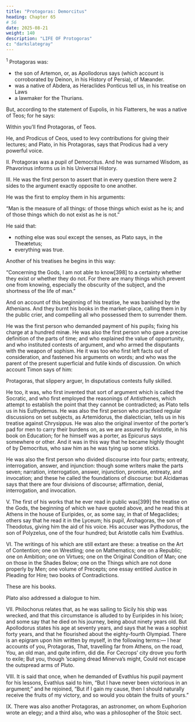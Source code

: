 ```yaml
---
title: "Protogoras: Demorcitus"
heading: Chapter 65
# 56
date: 2025-08-21
weight: 140
description: "LIFE OF Protogoras"
c: "darkslategray"
---
```



<sup>1</sup> Protagoras was:
- the son of Artemon, or, as Apollodorus says (which account is corroborated by Deinon, in his History of Persia), of Mæander. 
- was a native of Abdera, as Heraclides Ponticus tell us, in his treatise on Laws
- a lawmaker for the Thurians.

But, according to the statement of Eupolis, in his Flatterers, he was a native of Teos; for he says:

Within you’ll find Protagoras, of Teos.

He, and Prodicus of Ceos, used to levy contributions for giving their lectures; and Plato, in his Protagoras, says that Prodicus had a very powerful voice.


II. Protagoras was a pupil of Democritus. And he was surnamed Wisdom, as Phavorinus informs us in his Universal History.

III. He was the first person to assert that in every question there were 2 sides to the argument exactly opposite to one another. 

He was the first to employ them in his arguments:

“Man is the measure of all things: of those things which exist as he is; and of those things which do not exist as he is not.” 

He said that:
- nothing else was soul except the senses, as Plato says, in the Theætetus;
- everything was true.

Another of his treatises he begins in this way: 

“Concerning the Gods, I am not able to know[398] to a certainty whether they exist or whether they do not. For there are many things which prevent one from knowing, especially the obscurity of the subject, and the shortness of the life of man.”

And on account of this beginning of his treatise, he was banished by the Athenians. And they burnt his books in the market-place, calling them in by the public crier, and compelling all who possessed them to surrender them.

He was the first person who demanded payment of his pupils; fixing his charge at a hundred minæ. He was also the first person who gave a precise definition of the parts of time; and who explained the value of opportunity, and who instituted contests of argument, and who armed the disputants with the weapon of sophism. He it was too who first left facts out of consideration, and fastened his arguments on words; and who was the parent of the present superficial and futile kinds of discussion. On which account Timon says of him:

Protagoras, that slippery arguer,
In disputatious contests fully skilled.

He too, it was, who first invented that sort of argument which is called the Socratic, and who first employed the reasonings of Antisthenes, which attempt to establish the point that they cannot be contradicted; as Plato tells us in his Euthydemus. He was also the first person who practised regular discussions on set subjects, as Artemidorus, the dialectician, tells us in his treatise against Chrysippus. He was also the original inventor of the porter’s pad for men to carry their burdens on, as we are assured by Aristotle, in his book on Education; for he himself was a porter, as Epicurus says somewhere or other. And it was in this way that he became highly thought of by Democritus, who saw him as he was tying up some sticks.

He was also the first person who divided discourse into four parts; entreaty, interrogation, answer, and injunction: though some writers make the parts seven; narration, interrogation, answer, injunction, promise, entreaty, and invocation; and these he called the foundations of discourse: but Alcidamas says that there are four divisions of discourse; affirmation, denial, interrogation, and invocation.

V. The first of his works that he ever read in public was[399] the treatise on the Gods, the beginning of which we have quoted above, and he read this at Athens in the house of Euripides, or, as some say, in that of Megaclides; others say that he read it in the Lyceum; his pupil, Archagoras, the son of Theodotus, giving him the aid of his voice. His accuser was Pythodorus, the son of Polyzelus, one of the four hundred; but Aristotle calls him Evathlus.

VI. The writings of his which are still extant are these: a treatise on the Art of Contention; one on Wrestling; one on Mathematics; one on a Republic; one on Ambition; one on Virtues; one on the Original Condition of Man; one on those in the Shades Below; one on the Things which are not done properly by Men; one volume of Precepts; one essay entitled Justice in Pleading for Hire; two books of Contradictions.

These are his books.

Plato also addressed a dialogue to him.

VII. Philochorus relates that, as he was sailing to Sicily his ship was wrecked, and that this circumstance is alluded to by Euripides in his Ixion; and some say that he died on his journey, being about ninety years old. But Apollodorus states his age at seventy years, and says that he was a sophist forty years, and that he flourished about the eighty-fourth Olympiad. There is an epigram upon him written by myself, in the following terms:—
I hear accounts of you, Protagoras,
That, travelling far from Athens, on the road,
You, an old man, and quite infirm, did die.
For Cecrops’ city drove you forth to exile;
But you, though ’scaping dread Minerva’s might,
Could not escape the outspread arms of Pluto.

VIII. It is said that once, when he demanded of Evathlus his pupil payment for his lessons, Evathlus said to him, “But I have never been victorious in an argument;” and he rejoined, “But if I gain my cause, then I should naturally receive the fruits of my victory, and so would you obtain the fruits of yours.”

IX. There was also another Protagoras, an astronomer, on whom Euphorion wrote an elegy; and a third also, who was a philosopher of the Stoic sect.
